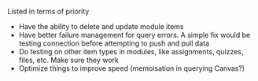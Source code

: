 Listed in terms of priority
- Have the ability to delete and update module items
- Have better failure management for query errors. A simple fix would be testing connection before attempting to push and pull data
- Do testing on other item types in modules, like assignments, quizzes, files, etc. Make sure they work
- Optimize things to improve speed (memoisation in querying Canvas?)